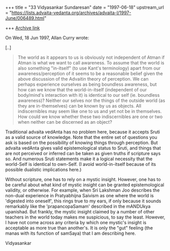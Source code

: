 +++
title = "33 Vidyasankar Sundaresan"
date = "1997-06-18"
upstream_url = "https://lists.advaita-vedanta.org/archives/advaita-l/1997-June/006489.html"

+++
[Archive link](https://lists.advaita-vedanta.org/archives/advaita-l/1997-June/006489.html)

On Wed, 18 Jun 1997, Allan Curry wrote:

[..]

> The world as it appears to us is obviously not independent of Atman if
> Atman is what we want to call awareness. To assume that the world is also
> something "in-itself" (to use Kant's terminology) apart from our
> awareness/perception of it seems to be a reasonable belief given the above
> discussion of the Advaitin theory of perception. We can perhaps experience
> ourselves as being boundless awareness, but how can we know that the
> world-in-itself (independent of our body/mind's interaction with it) is
> identical to our self (ie. boundless awareness)? Neither our selves nor the
> things of the outside world (as they are in-themselves) can be known by us
> as objects.  All indiscernibles may seem like one to us and yet not be in
> themselves. How could we know whether these two indiscernibles are one or
> two when neither can be discerned as an object?

Traditional advaita vedAnta has no problem here, because it accepts Sruti
as a valid source of knowledge. Note that the entire set of questions you
ask is based on the possibility of knowing things through perception. But
advaita vedAnta gives valid epistemological status to Sruti, and things
that are not perceived or inferred can be taken as given truths if
scripture says so. And numerous Sruti statements make it a logical
necessity that the world-Self is identical to own-Self. (I avoid
world-in-itself because of its possible dualistic implications here.)

Without scripture, one has to rely on a mystic insight. However, one has
to be careful about what kind of mystic insight can be granted
epistemological validity, or otherwise. For example, when Sri Lakshman Joo
describes the non-dual experience in Pratyabhijna Saivism as one where the
world is 'digested into oneself', this rings true to my ears, if only
because it sounds remarkably like the 'prapancopaSamam' described in the
mANDUkya upanishad. But frankly, the mystic insight claimed by a number of
other teachers in the world today makes me suspicious, to say the least.
However, I have not come across any criteria by which one mystic's insight
is acceptable as more true than another's. It is only the "gut" feeling
(the manas with its function of samSaya) that I am describing here.

Vidyasankar

